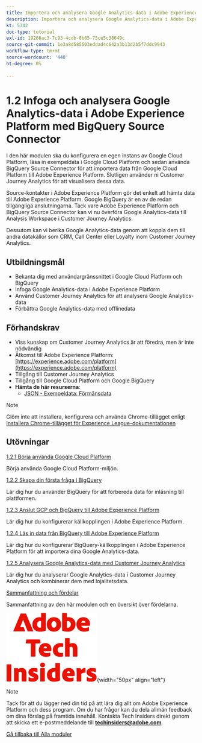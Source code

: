 ```yaml
---
title: Importera och analysera Google Analytics-data i Adobe Experience Platform med BigQuery Source Connector
description: Importera och analysera Google Analytics-data i Adobe Experience Platform med BigQuery Source Connector
kt: 5342
doc-type: tutorial
exl-id: 19266ac3-7c93-4cdb-8b65-75ce5c38649c
source-git-commit: 1e3a8d585503eddad4c642a3b13d2b5f7ddc9943
workflow-type: tm+mt
source-wordcount: '448'
ht-degree: 0%

---
```


# 1.2 Infoga och analysera Google Analytics-data i Adobe Experience Platform med BigQuery Source Connector

I den här modulen ska du konfigurera en egen instans av Google Cloud Platform, läsa in exempeldata i Google Cloud Platform och sedan använda BigQuery Source Connector för att importera data från Google Cloud Platform till Adobe Experience Platform. Slutligen använder ni Customer Journey Analytics för att visualisera dessa data.

Source-kontakter i Adobe Experience Platform gör det enkelt att hämta data till Adobe Experience Platform. Google BigQuery är en av de redan tillgängliga anslutningarna. Tack vare Adobe Experience Platform och BigQuery Source Connector kan vi nu överföra Google Analytics-data till Analysis Workspace i Customer Journey Analytics.

Dessutom kan vi berika Google Analytics-data genom att koppla dem till andra datakällor som CRM, Call Center eller Loyalty inom Customer Journey Analytics.

## Utbildningsmål

- Bekanta dig med användargränssnittet i Google Cloud Platform och BigQuery
- Infoga Google Analytics-data i Adobe Experience Platform
- Använd Customer Journey Analytics för att analysera Google Analytics-data
- Förbättra Google Analytics-data med offlinedata

## Förhandskrav

- Viss kunskap om Customer Journey Analytics är att föredra, men är inte nödvändig
- Åtkomst till Adobe Experience Platform: [https://experience.adobe.com/platform](https://experience.adobe.com/platform)
- Tillgång till Customer Journey Analytics
- Tillgång till Google Cloud Platform och Google BigQuery
- **Hämta de här resurserna**:
   - [JSON - Exempeldata: Förmånsdata](./../../../../assets/json/bqLoyalty.json)

>[!NOTE]
>
>Glöm inte att installera, konfigurera och använda Chrome-tillägget enligt [Installera Chrome-tillägget för Experience League-dokumentationen](../../../getting-started/gettingstarted/ex1.md)

## Utövningar

[1.2.1 Börja använda Google Cloud Platform](./ex1.md)

Börja använda Google Cloud Platform-miljön.

[1.2.2 Skapa din första fråga i BigQuery](./ex2.md)

Lär dig hur du använder BigQuery för att förbereda data för inläsning till plattformen.

[1.2.3 Anslut GCP och BigQuery till Adobe Experience Platform](./ex3.md)

Lär dig hur du konfigurerar källkopplingen i Adobe Experience Platform.

[1.2.4 Läs in data från BigQuery till Adobe Experience Platform](./ex4.md)

Lär dig hur du konfigurerar BigQuery-källkopplingen i Adobe Experience Platform för att importera dina Google Analytics-data.

[1.2.5 Analysera Google Analytics-data med Customer Journey Analytics](./ex5.md)

Lär dig hur du analyserar Google Analytics-data i Customer Journey Analytics och kombinerar dem med lojalitetsdata.

[Sammanfattning och fördelar](./summary.md)

Sammanfattning av den här modulen och en översikt över fördelarna.

![Tech Insiders](./../../../../assets/images/techinsiders.png){width="50px" align="left"}

>[!NOTE]
>
>Tack för att du lägger ned din tid på att lära dig allt om Adobe Experience Platform och dess program. Om du har frågor kan du dela allmän feedback om dina förslag på framtida innehåll. Kontakta Tech Insiders direkt genom att skicka ett e-postmeddelande till **techinsiders@adobe.com**.

[Gå tillbaka till Alla moduler](./../../../../overview.md)
